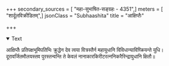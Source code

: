 +++
secondary_sources = [ "महा-सुभाषित-सङ्ग्रहः - 4351",]
meters = [ "शार्दूलविक्रीडितम्",]
jsonClass = "Subhaashita"
title = "आक्षिप्तैः"

+++

<details open><summary>Text</summary>

आक्षिप्तैः प्रतिपक्षभूमिपतिभिः क्रुद्धेन देव त्वया वित्रस्तैर्न महायुधानि विविधान्याविष्क्रियन्ते युधि।  
दूरावर्जितमौलयस्तव पुरस्तन्वन्ति ते केवलं नानाकारकिरीटरत्ननिकरैरिन्द्रायुधानि क्षितौ॥
</details>
